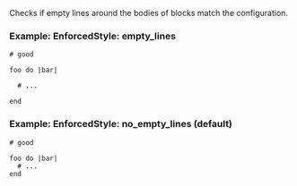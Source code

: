 Checks if empty lines around the bodies of blocks match
the configuration.

### Example: EnforcedStyle: empty_lines
    # good

    foo do |bar|

      # ...

    end

### Example: EnforcedStyle: no_empty_lines (default)
    # good

    foo do |bar|
      # ...
    end